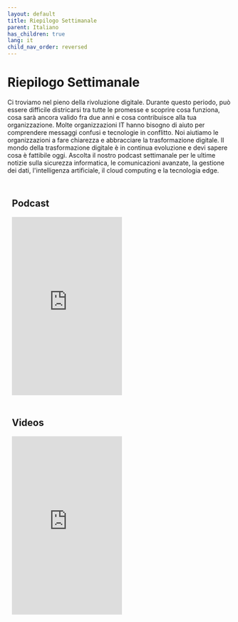 ```yaml
---
layout: default
title: Riepilogo Settimanale
parent: Italiano
has_children: true
lang: it
child_nav_order: reversed
---
```


# Riepilogo Settimanale

Ci troviamo nel pieno della rivoluzione digitale. Durante questo periodo, può essere difficile districarsi tra tutte le promesse e scoprire cosa funziona, cosa sarà ancora valido fra due anni e cosa contribuisce alla tua organizzazione. Molte organizzazioni IT hanno bisogno di aiuto per comprendere messaggi confusi e tecnologie in conflitto. Noi aiutiamo le organizzazioni a fare chiarezza e abbracciare la trasformazione digitale. Il mondo della trasformazione digitale è in continua evoluzione e devi sapere cosa è fattibile oggi. Ascolta il nostro podcast settimanale per le ultime notizie sulla sicurezza informatica, le comunicazioni avanzate, la gestione dei dati, l'intelligenza artificiale, il cloud computing e la tecnologia edge.

<style>
/* Create two equal columns that floats next to each other */
.column {
  float: left;
  width: 49%;
  padding: 10px;
}

/* Clear floats after the columns */
.row:after {
  content: "";
  display: table;
  clear: both;
}
</style>
<div class="row">
  <div class="column">
    <h2>Podcast</h2>
    <iframe width="100%" height="400" frameborder="no" scrolling="no" seamless src="https://share.transistor.fm/e/abbracciare-il-digitale-questa-settimana/playlist"></iframe>
  </div>
  <div class="column">
    <h2>Videos</h2>
    <iframe width="100%" height="400" src="https://www.youtube.com/embed/videoseries?list=PLWx6UKwM-GsDxTT_Nr-aRRUeW98xMIYCB" title="YouTube video player" frameborder="0" allow="accelerometer; autoplay; clipboard-write; encrypted-media; gyroscope; picture-in-picture; web-share" allowfullscreen></iframe>
  </div>
</div>

